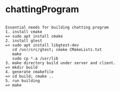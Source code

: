# chattingProgram
<pre><code>
Essential needs for building chatting program
1. install cmake
=> sudo apt install cmake
2. install gtest
=> sudo apt install libgtest-dev
   cd /usr/src/gtest; cmake CMakeLists.txt
   make
   sudo cp *.a /usr/lib
3. make directory build under server and client.
=> mkdir build
4. generate cmakefile
=> cd build; cmake ..
5. run building
=> make
</code></pre>
